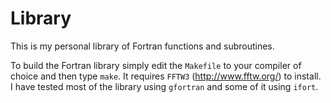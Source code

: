 # Library

This is my personal library of Fortran functions and subroutines. 

To build the Fortran library simply edit the `Makefile` to your compiler of choice and then type `make`. It requires `FFTW3` (http://www.fftw.org/) to install. I have tested most of the library using `gfortran` and some of it using `ifort`.
